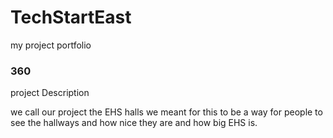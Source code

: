 # TechStartEast
my project portfolio

### 360

<script src='//vizor.io/static/scripts/vizor-360-embed.js' data-vizorurl='//vizor.io/embed/miraclecage/tech-start-hallway'></script>

project Description 

we call our project the EHS halls we meant for this to be a way for people to see the hallways and how nice they are and how big EHS is. 
